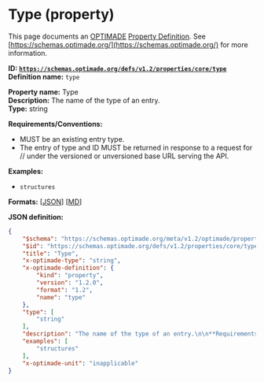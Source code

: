 # Type (property)

This page documents an [OPTIMADE](https://www.optimade.org/) [Property Definition](https://schemas.optimade.org/#definitions). See [https://schemas.optimade.org/](https://schemas.optimade.org/) for more information.

**ID: [`https://schemas.optimade.org/defs/v1.2/properties/core/type`](https://schemas.optimade.org/defs/v1.2/properties/core/type)**  
**Definition name:** `type`

**Property name:** Type  
**Description:** The name of the type of an entry.  
**Type:** string  

**Requirements/Conventions:**

- MUST be an existing entry type.
- The entry of type <type> and ID <id> MUST be returned in response to a request for /<type>/<id> under the versioned or unversioned base URL serving the API.

**Examples:**

- `structures`

**Formats:** [[JSON](type.json)] [[MD](type.md)]

**JSON definition:**

``` json
{
    "$schema": "https://schemas.optimade.org/meta/v1.2/optimade/property_definition.md",
    "$id": "https://schemas.optimade.org/defs/v1.2/properties/core/type",
    "title": "Type",
    "x-optimade-type": "string",
    "x-optimade-definition": {
        "kind": "property",
        "version": "1.2.0",
        "format": "1.2",
        "name": "type"
    },
    "type": [
        "string"
    ],
    "description": "The name of the type of an entry.\n\n**Requirements/Conventions:**\n\n- MUST be an existing entry type.\n- The entry of type <type> and ID <id> MUST be returned in response to a request for /<type>/<id> under the versioned or unversioned base URL serving the API.",
    "examples": [
        "structures"
    ],
    "x-optimade-unit": "inapplicable"
}
```